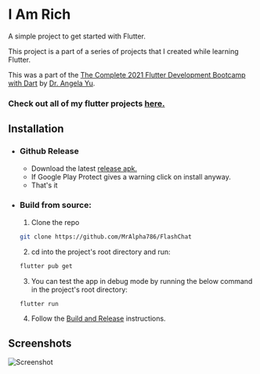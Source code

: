 # I Am Rich

A simple project to get started with Flutter.

This project is a part of a series of projects that I created while learning Flutter.

This was a part of the [The Complete 2021 Flutter Development Bootcamp with Dart](https://www.udemy.com/course/flutter-bootcamp-with-dart/) by [Dr. Angela Yu](https://www.udemy.com/user/4b4368a3-b5c8-4529-aa65-2056ec31f37e/).

### Check out all of my flutter projects [here.](https://github.com/MrAlpha786/flutter_projects)

## Installation
- ### Github Release
  * Download the latest [release apk.](https://github.com/MrAlpha786/IAmRich/releases/latest)
  * If Google Play Protect gives a warning click on install anyway.
  * That's it

- ### Build from source:

  1. Clone the repo

  ```sh
  git clone https://github.com/MrAlpha786/FlashChat
  ```

  2. cd into the project's root directory and run:

  ```sh
  flutter pub get
  ```

  3. You can test the app in debug mode by running the below command in the project's root directory:

  ```sh
  flutter run
  ```

  4. Follow the [Build and Release](https://docs.flutter.dev/deployment/android) instructions.

## Screenshots

![Screenshot](/../images/s01.png?raw=true "Screenshot")
